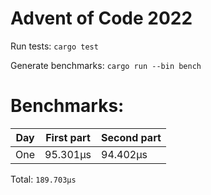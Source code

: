 # Advent of Code 2022
Run tests: `cargo test`

Generate benchmarks: `cargo run --bin bench`

# Benchmarks:
| Day | First part | Second part |
| --- | --- | --- |
| One | 95.301µs | 94.402µs |


Total: `189.703µs`
